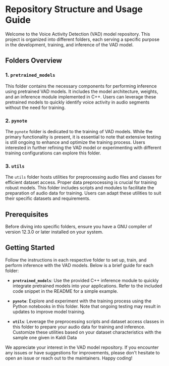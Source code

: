 # Repository Structure and Usage Guide

Welcome to the Voice Activity Detection (VAD) model repository. This project is organized into different folders, each serving a specific purpose in the development, training, and inference of the VAD model.

## Folders Overview

### 1. `pretrained_models`

This folder contains the necessary components for performing inference using pretrained VAD models. It includes the model architecture, weights, and an inference module implemented in C++. Users can leverage these pretrained models to quickly identify voice activity in audio segments without the need for training.

### 2. `pynote`

The `pynote` folder is dedicated to the training of VAD models. While the primary functionality is present, it is essential to note that extensive testing is still ongoing to enhance and optimize the training process. Users interested in further refining the VAD model or experimenting with different training configurations can explore this folder.

### 3. `utils`

The `utils` folder hosts utilities for preprocessing audio files and classes for efficient dataset access. Proper data preprocessing is crucial for training robust models. This folder includes scripts and modules to facilitate the preparation of audio data for training. Users can adapt these utilities to suit their specific datasets and requirements.

## Prerequisites

Before diving into specific folders, ensure you have a GNU compiler of version 12.3.0 or later installed on your system.

## Getting Started

Follow the instructions in each respective folder to set up, train, and perform inference with the VAD models. Below is a brief guide for each folder:

- **`pretrained_models`**: Use the provided C++ inference module to quickly integrate pretrained models into your applications. Refer to the included code snippet in the README for a simple example.

- **`pynote`**: Explore and experiment with the training process using the Python notebooks in this folder. Note that ongoing testing may result in updates to improve model training.

- **`utils`**: Leverage the preprocessing scripts and dataset access classes in this folder to prepare your audio data for training and inference. Customize these utilities based on your dataset characteristics with the sample one given in Kaldi Data

<!-- ## License -->



We appreciate your interest in the VAD model repository. If you encounter any issues or have suggestions for improvements, please don't hesitate to open an issue or reach out to the maintainers. Happy coding!
